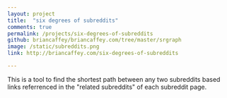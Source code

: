 ```yaml
---
layout: project
title:  "six degrees of subreddits"
comments: true
permalink: /projects/six-degrees-of-subreddits
github: briancaffey/briancaffey.com/tree/master/srgraph
image: /static/subreddits.png
link: http://briancaffey.com/six-degrees-of-subreddits

---
```


This is a tool to find the shortest path between any two subreddits based links referrenced in the "related subreddits" of each subreddit page. 